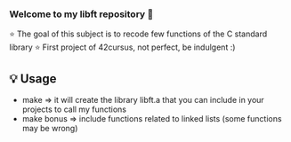 ### Welcome to my libft repository 👋

⭐️ The goal of this subject is to recode few functions of the C standard library
⭐️ First project of 42cursus, not perfect, be indulgent :)

## 💡 Usage
- make => it will create the library libft.a that you can include in your projects to call my functions
- make bonus => include functions related to linked lists (some functions may be wrong)